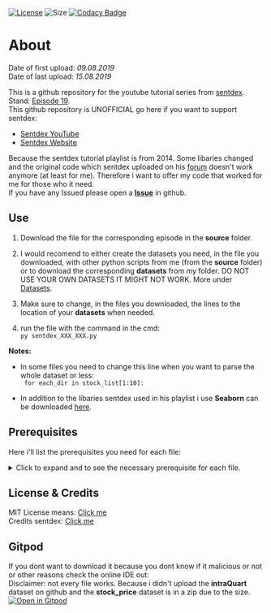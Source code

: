 [![License](https://img.shields.io/github/license/LuposX/sentdex_fixed_market_stock)](LICENSE) 
![Size](https://img.shields.io/github/repo-size/LuposX/sentdex_fixed_market_stock)
[![Codacy Badge](https://api.codacy.com/project/badge/Grade/7d14e2763577432b9afcbe1efffd4d52)](https://www.codacy.com/app/LuposX/sentdex_fixed_market_stock?utm_source=github.com&amp;utm_medium=referral&amp;utm_content=LuposX/sentdex_fixed_market_stock&amp;utm_campaign=Badge_Grade)

# About

Date of first upload: *09.08.2019*  
Date of last upload: *15.08.2019*
  
This is a github repository for the youtube tutorial series from [sentdex](https://youtu.be/URTZ2jKCgBc). Stand: [Episode 19](https://www.youtube.com/watch?v=1dk9NO2M41E&list=PLQVvvaa0QuDd0flgGphKCej-9jp-QdzZ3&index=19).   
This github repository is UNOFFICIAL
go here if you want to support sentdex:  
-   [Sentdex YouTube](https://www.youtube.com/user/sentdex/)     
-   [Sentdex Website](https://pythonprogramming.net/)    

Because the sentdex tutorial playlist is from 2014. Some libaries changed and the original code which sentdex uploaded on his [forum](https://pythonprogramming.net/) doesn't work anymore (at least for me). Therefore i want to offer my code that worked for me for those who 
it need.   
If you have any Issued please open a **[Issue](https://github.com/LuposX/sentdex_fixed_market_stock/issues/new)** in github. 
   
## Use

1.  Download the file for the corresponding episode in the **source** folder.

2.  I would recomend to either create the datasets you need, in the file you downloaded, with other python scripts from me (from the **source** folder) or to download the corresponding **datasets** from my folder. DO NOT USE YOUR OWN DATASETS IT MIGHT NOT WORK.
More under [Datasets](#Datasets). 

3.  Make sure to change, in the files you downloaded, the lines to the location of your **datasets** when needed. 

4.  run the file with the command in the cmd:    
``` py sentdex_XXX_XXX.py ```      
   
**Notes:**     
-   In some files you need to change this line when you want to parse the whole dataset or less:      
``` for each_dir in stock_list[1:10]:```  

-   In addition to the libaries sentdex used in his playlist i use **Seaborn** can be downloaded [here](https://seaborn.pydata.org/installing.html).    
  
    
## Prerequisites 

Here i'll list the prerequisites you need for each file:   
<details>
  <summary>Click to expand and to see the necessary prerequisite for each file.</summary>  
    
  **sentdex_visualization_episode11.py** can be found [here](https://github.com/LuposX/sentdex_fixed_market_stock/blob/master/source/sentdex_visualization_episode11.py) it needs:     
  -   **[matplotlib](https://matplotlib.org/)**
  -   **[seaborn](https://seaborn.pydata.org/installing.html)**    

  **sentdex_stock_market_episode12.py** can be found [here](https://github.com/LuposX/sentdex_fixed_market_stock/blob/master/source/sentdex_stock_market_episode12.py) it needs:    
  -   **[intraQuarter](https://pythonprogramming.net/downloads/intraQuarter.zip/)**    
  -   **[Yahoo Index](https://github.com/LuposX/sentdex_fixed_market_stock/blob/master/datasets/YAHOO_INDEX_GSPC.csv)**   

  **sentdex_visualization_episode13.py** can be found [here](https://github.com/LuposX/sentdex_fixed_market_stock/blob/master/source/sentdex_visualization_episode13.py) it needs:    
  -   **[matplotlib](https://matplotlib.org/)**
  -   **[seaborn](https://seaborn.pydata.org/installing.html)**

  **sentdex_prediction_episode15.py** can be found [here](https://github.com/LuposX/sentdex_fixed_market_stock/blob/master/source/sentdex_prediction_episode15.py) it needs:       
  -   **[Stock_market_full.csv](https://github.com/LuposX/sentdex_fixed_market_stock/blob/master/datasets/Stock_market_full.csv)**      

  **sentdex_getData_episode17.py** can be found [here](https://github.com/LuposX/sentdex_fixed_market_stock/blob/master/source/sentdex_getData_episode17.py) it needs:     
  -   **[intraQuarter](https://pythonprogramming.net/downloads/intraQuarter.zip/)**     

  **sentdex_data_episode18.py** can be found [here](https://github.com/LuposX/sentdex_fixed_market_stock/blob/master/source/sentdex_data_episode18.py) it needs:   
  -   **[Yahoo Index](https://github.com/LuposX/sentdex_fixed_market_stock/blob/master/datasets/YAHOO_INDEX_GSPC.csv)**  
  -   **[Stock prices](https://github.com/LuposX/sentdex_fixed_market_stock/blob/master/datasets/stock_prices.zip)**  

  **sentdex_data_episode19.py** can be found [here](https://github.com/LuposX/sentdex_fixed_market_stock/blob/test/source/sentdex_prediction_episode19.py) it needs:   
  -   **[Stock_market_acc_WITH_NA.csv](https://github.com/LuposX/sentdex_fixed_market_stock/blob/master/datasets/Stock_market_acc_WITH_NA.csv)**    
  -   **[Stock_market_acc_NO_NA.csv](https://github.com/LuposX/sentdex_fixed_market_stock/blob/master/datasets/Stock_market_acc_NO_NA.csv)**     

  **sentdex_data_episode19.py** can be found [here](https://github.com/LuposX/sentdex_fixed_market_stock/blob/episode_20/source/sentdex_profit_episode20.py) it needs:   
  -   **[Stock_market_acc_WITH_NA.csv](https://github.com/LuposX/sentdex_fixed_market_stock/blob/master/datasets/Stock_market_acc_WITH_NA.csv)**    
  -   **[Stock_market_acc_NO_NA.csv](https://github.com/LuposX/sentdex_fixed_market_stock/blob/master/datasets/Stock_market_acc_NO_NA.csv)**    
</details> 

## License & Credits

MIT License means: [Click me](https://choosealicense.com/licenses/mit/)   
Credits sentdex: [Click me](https://www.youtube.com/user/sentdex/)  

## Gitpod

If you dont want to download it because you dont know if it malicious or not or other reasons check the online IDE out:  
Disclaimer: not every file works. Because i didn't upload the **intraQuart** dataset on github and the **stock_price** dataset is in a zip due to the size.  
[![Open in Gitpod](https://gitpod.io/button/open-in-gitpod.svg)](https://gitpod.io/#https://github.com/LuposX/sentdex_fixed_market_stock/source)  
